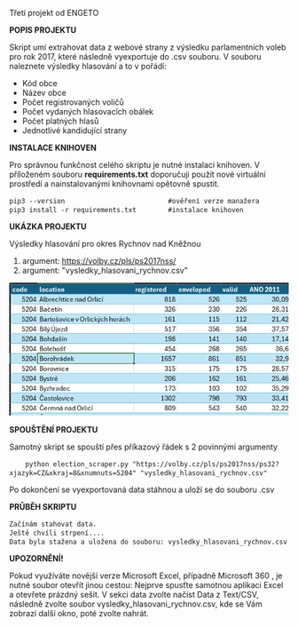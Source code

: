 Třetí projekt od ENGETO

**POPIS PROJEKTU**

Skript umí extrahovat data z webové strany z výsledku parlamentních voleb pro rok 2017, které následně vyexportuje do .csv souboru. V souboru naleznete výsledky hlasování a to v pořádí:
* Kód obce
* Název obce
* Počet registrovaných voličů
* Počet vydaných hlasovacích obálek
* Počet platných hlasů
* Jednotlivé kandidující strany


**INSTALACE KNIHOVEN**

 Pro správnou funkčnost celého skriptu je nutné instalaci knihoven. V příloženém souboru **requirements.txt** doporučuji použít nové virtuální prostředí a nainstalovanými knihovnami opětovně spustit.
 
    pip3 --version                          #ověření verze manažera
    pip3 install -r requirements.txt        #instalace knihoven

****UKÁZKA PROJEKTU****

Výsledky hlasování pro okres Rychnov nad Kněžnou 

1. argument: https://volby.cz/pls/ps2017nss/
2. argument: "vysledky_hlasovani_rychnov.csv"


![img.png](image/img.png)


****SPOUŠTĚNÍ PROJEKTU****

Samotný skript se spouští přes příkazový řádek s 2 povinnými argumenty

        python election_scraper.py "https://volby.cz/pls/ps2017nss/ps32?xjazyk=CZ&xkraj=8&xnumnuts=5204" "vysledky_hlasovani_rychnov.csv"

Po dokončení se vyexportovaná data stáhnou a uloží se do souboru .csv


**PRŮBĚH SKRIPTU**

    Začínám stahovat data.
    Ještě chvíli strpení....
    Data byla stažena a uložena do souboru: vysledky_hlasovani_rychnov.csv

**UPOZORNĚNÍ!**
 
Pokud využíváte novější verze Microsoft Excel, případně Microsoft 360
, je nutné soubor otevřít jinou cestou: Nejprve spusťte samotnou aplikaci Excel a otevřete prázdný sešit. 
V sekci data zvolte načíst Data z Text/CSV, následně zvolte soubor vysledky_hlasovani_rychnov.csv, kde se Vám zobrazí další okno, poté zvolte nahrát.
